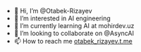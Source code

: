 - 👋 Hi, I’m @Otabek-Rizayev
- 👀 I’m interested in AI engineering
- 🌱 I’m currently learning AI at mohirdev.uz
- 💞️ I’m looking to collaborate on @AsyncAI
- 📫 How to reach me [otabek_rizayev.t.me](https://otabek_rizayev.t.me/)

<!---
Otabek-Rizayev/Otabek-Rizayev is a ✨ special ✨ repository because its `README.md` (this file) appears on your GitHub profile.
You can click the Preview link to take a look at your changes.
--->
